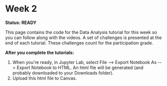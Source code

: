 # Week 2

**Status: READY** 

This page contains the code for the Data Analysis tutorial for this week so you can follow along with the videos. A set of challenges is presented at the end of each tutorial. These challenges count for the participation grade. 
 
**After you complete the tutorials:**
1. When you're ready, in Jupyter Lab, select File --> Export Notebook As --> Export Notebook to HTML. An html file will be generated (and probably downloaded to your Downloads folder). 
2. Upload this html file to Canvas.
